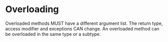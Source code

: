 # Overloading
Overloaded methods MUST have a different argument list. The return type, access modifier and exceptions CAN change.
An overloaded method can be overloaded in the same type or a subtype.
